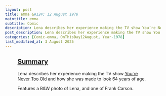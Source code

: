```yaml
---
layout: post
title: emma &#124; 12 August 1978
maintitle: emma
subtitle: Comic
description: Lena describes her experience making the TV show You’re Never Too Old and how she was made to look 64 years of age.
post_description: Lena describes her experience making the TV show You’re Never Too Old and how she was made to look 64 years of age.
categories: [Comic-emma, OnThisDay12August, Year-1978]
last_modified_at: 3 August 2025
---
```


<figure class="fig3">
<div class="CardLayout">
<div class="CardItem">
<h2 id="infobox1" class="infobox"><a href="#infobox1">Summary</a></h2>
<div class="CardItem split">
<p>Lena describes her experience making the TV show <a href="/1977-06-01-youre-never-too-old">You're Never Too Old</a> and how she was made to look 64 years of age.</p>
<p>Features a B&W photo of Lena, and one of Frank Carson.</p>
</div></div></div>
</figure>

